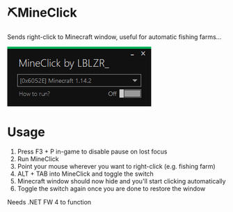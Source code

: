 # :pick:MineClick
Sends right-click to Minecraft window, useful for automatic fishing farms...

![Screenshot](/img/screen.png)

# Usage

1. Press F3 + P in-game to disable pause on lost focus
2. Run MineClick
3. Point your mouse wherever you want to right-click (e.g. fishing farm)
4. ALT + TAB into MineClick and toggle the switch
5. Minecraft window should now hide and you'll start clicking automatically
6. Toggle the switch again once you are done to restore the window

Needs .NET FW 4 to function
